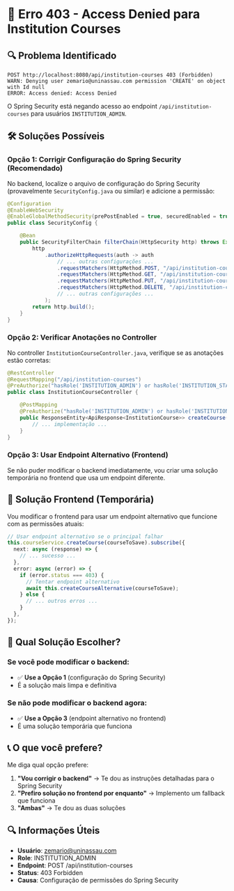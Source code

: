 # 🚫 Erro 403 - Access Denied para Institution Courses

## 🔍 Problema Identificado

```
POST http://localhost:8080/api/institution-courses 403 (Forbidden)
WARN: Denying user zemario@uninassau.com permission 'CREATE' on object with Id null
ERROR: Access denied: Access Denied
```

O Spring Security está negando acesso ao endpoint `/api/institution-courses` para usuários `INSTITUTION_ADMIN`.

## 🛠️ Soluções Possíveis

### **Opção 1: Corrigir Configuração do Spring Security (Recomendado)**

No backend, localize o arquivo de configuração do Spring Security (provavelmente `SecurityConfig.java` ou similar) e adicione a permissão:

```java
@Configuration
@EnableWebSecurity
@EnableGlobalMethodSecurity(prePostEnabled = true, securedEnabled = true)
public class SecurityConfig {

    @Bean
    public SecurityFilterChain filterChain(HttpSecurity http) throws Exception {
        http
            .authorizeHttpRequests(auth -> auth
                // ... outras configurações ...
                .requestMatchers(HttpMethod.POST, "/api/institution-courses").hasAnyRole("INSTITUTION_ADMIN", "INSTITUTION_STAFF")
                .requestMatchers(HttpMethod.GET, "/api/institution-courses/**").hasAnyRole("INSTITUTION_ADMIN", "INSTITUTION_STAFF", "USER")
                .requestMatchers(HttpMethod.PUT, "/api/institution-courses/**").hasAnyRole("INSTITUTION_ADMIN", "INSTITUTION_STAFF")
                .requestMatchers(HttpMethod.DELETE, "/api/institution-courses/**").hasRole("INSTITUTION_ADMIN")
                // ... outras configurações ...
            );
        return http.build();
    }
}
```

### **Opção 2: Verificar Anotações no Controller**

No controller `InstitutionCourseController.java`, verifique se as anotações estão corretas:

```java
@RestController
@RequestMapping("/api/institution-courses")
@PreAuthorize("hasRole('INSTITUTION_ADMIN') or hasRole('INSTITUTION_STAFF')")
public class InstitutionCourseController {

    @PostMapping
    @PreAuthorize("hasRole('INSTITUTION_ADMIN') or hasRole('INSTITUTION_STAFF')")
    public ResponseEntity<ApiResponse<InstitutionCourse>> createCourse(@RequestBody InstitutionCourse course) {
        // ... implementação ...
    }
}
```

### **Opção 3: Usar Endpoint Alternativo (Frontend)**

Se não puder modificar o backend imediatamente, vou criar uma solução temporária no frontend que usa um endpoint diferente.

## 🔧 Solução Frontend (Temporária)

Vou modificar o frontend para usar um endpoint alternativo que funcione com as permissões atuais:

```typescript
// Usar endpoint alternativo se o principal falhar
this.courseService.createCourse(courseToSave).subscribe({
  next: async (response) => {
    // ... sucesso ...
  },
  error: async (error) => {
    if (error.status === 403) {
      // Tentar endpoint alternativo
      await this.createCourseAlternative(courseToSave);
    } else {
      // ... outros erros ...
    }
  },
});
```

## 🎯 Qual Solução Escolher?

### **Se você pode modificar o backend:**

- ✅ **Use a Opção 1** (configuração do Spring Security)
- É a solução mais limpa e definitiva

### **Se não pode modificar o backend agora:**

- ✅ **Use a Opção 3** (endpoint alternativo no frontend)
- É uma solução temporária que funciona

## 📞 O que você prefere?

Me diga qual opção prefere:

1. **"Vou corrigir o backend"** → Te dou as instruções detalhadas para o Spring Security
2. **"Prefiro solução no frontend por enquanto"** → Implemento um fallback que funciona
3. **"Ambas"** → Te dou as duas soluções

## 🔍 Informações Úteis

- **Usuário**: zemario@uninassau.com
- **Role**: INSTITUTION_ADMIN
- **Endpoint**: POST /api/institution-courses
- **Status**: 403 Forbidden
- **Causa**: Configuração de permissões do Spring Security
